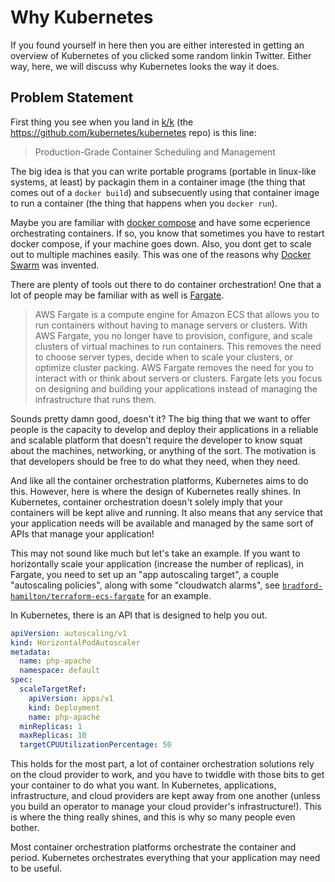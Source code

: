 # Why Kubernetes

If you found yourself in here then you are either interested in getting an
overview of Kubernetes of you clicked some random linkin Twitter.
Either way, here, we will discuss why Kubernetes looks the way it does.

## Problem Statement

First thing you see when you land in
[k/k](https://github.com/kubernetes/kubernetes)
(the https://github.com/kubernetes/kubernetes repo) is this line:

> Production-Grade Container Scheduling and Management

The big idea is that you can write portable programs (portable in linux-like
systems, at least) by packagin them in a container image
(the thing that comes out of a `docker build`) and subsecuently using that
container image to run a container (the thing that happens when you `docker run`).

Maybe you are familiar with
[docker compose](https://docs.docker.com/compose/) and have some ecperience
orchestrating containers.
If so, you know that sometimes you have to restart docker compose, if your
machine goes down.
Also, you dont get to scale out to multiple machines easily.
This was one of the reasons why [Docker Swarm](https://github.com/docker/swarm)
was invented.

There are plenty of tools out there to do container orchestration!
One that a lot of people may be familiar with as well is
[Fargate](https://aws.amazon.com/fargate/).

> AWS Fargate is a compute engine for Amazon ECS that allows you to run
> containers without having to manage servers or clusters. With AWS Fargate,
> you no longer have to provision, configure, and scale clusters of virtual
> machines to run containers. This removes the need to choose server types,
> decide when to scale your clusters, or optimize cluster packing. AWS Fargate
> removes the need for you to interact with or think about servers or clusters.
> Fargate lets you focus on designing and building your applications instead of
> managing the infrastructure that runs them.

Sounds pretty damn good, doesn't it?
The big thing that we want to offer people is the capacity to develop and
deploy their applications in a reliable and scalable platform that doesn't
require the developer to know squat about the machines, networking, or anything
of the sort.
The motivation is that developers should be free to do what they need, when
they need.

And like all the container orchestration platforms, Kubernetes aims to do this.
However, here is where the design of Kubernetes really shines.
In Kubernetes, container orchestration doesn't solely imply that your
containers will be kept alive and running.
It also means that any service that your application needs will be available
and managed by the same sort of APIs that manage your application!

This may not sound like much but let's take an example.
If you want to horizontally scale your application (increase the number of
replicas), in Fargate, you need to set up an "app autoscaling target", a couple
"autoscaling policies", along with some "cloudwatch alarms", see
[`bradford-hamilton/terraform-ecs-fargate`](https://github.com/bradford-hamilton/terraform-ecs-fargate/blob/master/terraform/auto_scaling.tf)
for an example.

In Kubernetes, there is an API that is designed to help you out.

```yaml
apiVersion: autoscaling/v1
kind: HorizontalPodAutoscaler
metadata:
  name: php-apache
  namespace: default
spec:
  scaleTargetRef:
    apiVersion: apps/v1
    kind: Deployment
    name: php-apache
  minReplicas: 1
  maxReplicas: 10
  targetCPUUtilizationPercentage: 50
```

This holds for the most part, a lot of container orchestration solutions rely
on the cloud provider to work, and you have to twiddle with those bits to get
your container to do what you want.
In Kubernetes, applications, infrastructure, and cloud providers are kept away
from one another (unless you build an operator to manage your cloud provider's
infrastructure!).
This is where the thing really shines, and this is why so many people even
bother.

Most container orchestration platforms orchestrate the container and period.
Kubernetes orchestrates everything that your application may need to be useful.
